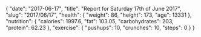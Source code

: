 {
    "date": "2017-06-17",
    "title": "Report for Saturday 17th of June 2017",
    "slug": "2017\/06\/17",
    "health": {
        "weight": 86,
        "height": 173,
        "age": 13331
    },
    "nutrition": {
        "calories": 1997.6,
        "fat": 103.05,
        "carbohydrates": 203,
        "protein": 62.23
    },
    "exercise": {
        "pushups": 10,
        "crunches": 10,
        "steps": 0
    }
}